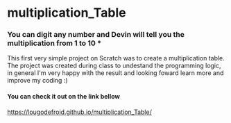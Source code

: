 # multiplication_Table

### You can digit any number and Devin will tell you the multiplication from 1 to 10 * 

This first very simple project on Scratch was to create a multiplication table.
The project was created during class to undestand the programming logic, in general I'm very happy with the result and looking foward learn more and improve my coding :) 

#### You can check it out on the link bellow 
https://lougodefroid.github.io/multiplication_Table/
